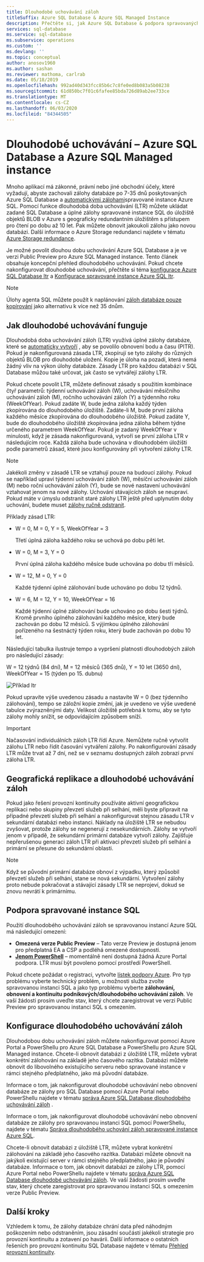 ```yaml
---
title: Dlouhodobé uchovávání záloh
titleSuffix: Azure SQL Database & Azure SQL Managed Instance
description: Přečtěte si, jak Azure SQL Database & podpora spravovaných instancí Azure SQL ukládání úplných záloh databáze po dobu až 10 let prostřednictvím dlouhodobých zásad uchovávání informací.
services: sql-database
ms.service: sql-database
ms.subservice: operations
ms.custom: ''
ms.devlang: ''
ms.topic: conceptual
author: anosov1960
ms.author: sashan
ms.reviewer: mathoma, carlrab
ms.date: 05/18/2019
ms.openlocfilehash: 992ad40d343fcc85b6c7c8fe0ed8b083a5b08238
ms.sourcegitcommit: 61d850bc7f01c6fafee85bda726d89ab2ee733ce
ms.translationtype: MT
ms.contentlocale: cs-CZ
ms.lasthandoff: 06/03/2020
ms.locfileid: "84344505"
---
```

# <a name="long-term-retention---azure-sql-database-and-azure-sql-managed-instance"></a>Dlouhodobé uchovávání – Azure SQL Database a Azure SQL Managed instance

Mnoho aplikací má zákonné, právní nebo jiné obchodní účely, které vyžadují, abyste zachovali zálohy databáze po 7-35 dnů poskytovaných Azure SQL Database a [automatickými zálohami](automated-backups-overview.md)spravované instance Azure SQL. Pomocí funkce dlouhodobá doba uchovávání (LTR) můžete ukládat zadané SQL Database a úplné zálohy spravované instance SQL do úložiště objektů BLOB v Azure s geograficky redundantním úložištěm s přístupem pro čtení po dobu až 10 let. Pak můžete obnovit jakoukoli zálohu jako novou databázi. Další informace o Azure Storage redundanci najdete v tématu [Azure Storage redundance](../../storage/common/storage-redundancy.md). 

Je možné povolit dlouhou dobu uchovávání Azure SQL Database a je ve verzi Public Preview pro Azure SQL Managed instance. Tento článek obsahuje koncepční přehled dlouhodobého uchovávání. Pokud chcete nakonfigurovat dlouhodobé uchovávání, přečtěte si téma [konfigurace Azure SQL Database ltr](long-term-backup-retention-configure.md) a [Konfigurace spravované instance Azure SQL ltr](../managed-instance/long-term-backup-retention-configure.md). 

> [!NOTE]
> Úlohy agenta SQL můžete použít k naplánování [záloh databáze pouze kopírování](https://docs.microsoft.com/sql/relational-databases/backup-restore/copy-only-backups-sql-server) jako alternativu k více než 35 dnům.


## <a name="how-long-term-retention-works"></a>Jak dlouhodobé uchovávání funguje
     
Dlouhodobá doba uchovávání záloh (LTR) využívá úplné zálohy databáze, které se [automaticky vytvoří](automated-backups-overview.md) , aby se povolilo obnovení bodu a času (PITR). Pokud je nakonfigurovaná zásada LTR, zkopírují se tyto zálohy do různých objektů BLOB pro dlouhodobé uložení. Kopie je úloha na pozadí, která nemá žádný vliv na výkon úlohy databáze. Zásady LTR pro každou databázi v SQL Database můžou také určovat, jak často se vytvářejí zálohy LTR.

Pokud chcete povolit LTR, můžete definovat zásady s použitím kombinace čtyř parametrů: týdenní uchovávání záloh (W), uchovávání měsíčního uchovávání záloh (M), ročního uchovávání záloh (Y) a týdenního roku (WeekOfYear). Pokud zadáte W, bude jedna záloha každý týden zkopírována do dlouhodobého úložiště. Zadáte-li M, bude první záloha každého měsíce zkopírována do dlouhodobého úložiště. Pokud zadáte Y, bude do dlouhodobého úložiště zkopírována jedna záloha během týdne určeného parametrem WeekOfYear. Pokud je zadaný WeekOfYear v minulosti, když je zásada nakonfigurovaná, vytvoří se první záloha LTR v následujícím roce. Každá záloha bude uchována v dlouhodobém úložišti podle parametrů zásad, které jsou konfigurovány při vytvoření zálohy LTR.

> [!NOTE]
> Jakékoli změny v zásadě LTR se vztahují pouze na budoucí zálohy. Pokud se například upraví týdenní uchovávání záloh (W), měsíční uchovávání záloh (M) nebo roční uchovávání záloh (Y), bude se nové nastavení uchovávání vztahovat jenom na nové zálohy. Uchování stávajících záloh se neupraví. Pokud máte v úmyslu odstranit staré zálohy LTR ještě před uplynutím doby uchování, budete muset [zálohy ručně odstranit](https://docs.microsoft.com/azure/sql-database/sql-database-long-term-backup-retention-configure#delete-ltr-backups).
> 

Příklady zásad LTR:

-  W = 0, M = 0, Y = 5, WeekOfYear = 3

   Třetí úplná záloha každého roku se uchová po dobu pěti let.
   
- W = 0, M = 3, Y = 0

   První úplná záloha každého měsíce bude uchována po dobu tří měsíců.

- W = 12, M = 0, Y = 0

   Každé týdenní úplné zálohování bude uchováno po dobu 12 týdnů.

- W = 6, M = 12, Y = 10, WeekOfYear = 16

   Každé týdenní úplné zálohování bude uchováno po dobu šesti týdnů. Kromě prvního úplného zálohování každého měsíce, který bude zachován po dobu 12 měsíců. S výjimkou úplného zálohování pořízeného na šestnáctý týden roku, který bude zachován po dobu 10 let. 

Následující tabulka ilustruje tempo a vypršení platnosti dlouhodobých záloh pro následující zásady:

W = 12 týdnů (84 dní), M = 12 měsíců (365 dnů), Y = 10 let (3650 dní), WeekOfYear = 15 (týden po 15. dubnu)

   ![Příklad ltr](./media/long-term-retention-overview/ltr-example.png)


Pokud upravíte výše uvedenou zásadu a nastavíte W = 0 (bez týdenního zálohování), tempo se záložní kopie změní, jak je uvedeno ve výše uvedené tabulce zvýrazněnými daty. Velikost úložiště potřebná k tomu, aby se tyto zálohy mohly snížit, se odpovídajícím způsobem sníží. 

> [!IMPORTANT]
> Načasování individuálních záloh LTR řídí Azure. Nemůžete ručně vytvořit zálohu LTR nebo řídit časování vytváření zálohy. Po nakonfigurování zásady LTR může trvat až 7 dní, než se v seznamu dostupných záloh zobrazí první záloha LTR.  


## <a name="geo-replication-and-long-term-backup-retention"></a>Geografická replikace a dlouhodobé uchovávání záloh

Pokud jako řešení provozní kontinuity používáte aktivní geografickou replikaci nebo skupiny převzetí služeb při selhání, měli byste připravit na případné převzetí služeb při selhání a nakonfigurovat stejnou zásadu LTR v sekundární databázi nebo instanci. Náklady na úložiště LTR se nebudou zvyšovat, protože zálohy se negenerují z nesekundárních. Zálohy se vytvoří jenom v případě, že sekundární primární databáze vytvoří zálohy. Zajišťuje nepřerušenou generaci záloh LTR při aktivaci převzetí služeb při selhání a primární se přesune do sekundární oblasti. 

> [!NOTE]
> Když se původní primární databáze obnoví z výpadku, který způsobil převzetí služeb při selhání, stane se nová sekundární. Vytvoření zálohy proto nebude pokračovat a stávající zásady LTR se neprojeví, dokud se znovu nevrátí k primárnímu. 

## <a name="sql-managed-instance-support"></a>Podpora spravované instance SQL

Použití dlouhodobého uchovávání záloh se spravovanou instancí Azure SQL má následující omezení:

- **Omezená verze Public Preview** – Tato verze Preview je dostupná jenom pro předplatná EA a CSP a podléhá omezené dostupnosti.  
- [**Jenom PowerShell**](../managed-instance/long-term-backup-retention-configure.md) – momentálně není dostupná žádná Azure Portal podpora. LTR musí být povoleno pomocí prostředí PowerShell. 

Pokud chcete požádat o registraci, vytvořte [lístek podpory Azure](https://azure.microsoft.com/support/create-ticket/). Pro typ problému vyberte technický problém, u možnosti služba zvolte spravovanou instanci SQL a jako typ problému vyberte **zálohování, obnovení a kontinuitu podnikových/dlouhodobého uchovávání záloh**. Ve vaší žádosti prosím uveďte stav, který chcete zaregistrovat ve verzi Public Preview pro spravovanou instanci SQL s omezením.

## <a name="configure-long-term-backup-retention"></a>Konfigurace dlouhodobého uchovávání záloh

Dlouhodobou dobu uchovávání záloh můžete nakonfigurovat pomocí Azure Portal a PowerShellu pro Azure SQL Database a PowerShellu pro Azure SQL Managed instance. Chcete-li obnovit databázi z úložiště LTR, můžete vybrat konkrétní zálohování na základě jeho časového razítka. Databázi můžete obnovit do libovolného existujícího serveru nebo spravované instance v rámci stejného předplatného, jako má původní databáze.

Informace o tom, jak nakonfigurovat dlouhodobé uchovávání nebo obnovení databáze ze zálohy pro SQL Database pomocí Azure Portal nebo PowerShellu najdete v tématu [správa Azure SQL Database dlouhodobého uchovávání záloh](long-term-backup-retention-configure.md) .

Informace o tom, jak nakonfigurovat dlouhodobé uchovávání nebo obnovení databáze ze zálohy pro spravovanou instanci SQL pomocí PowerShellu, najdete v tématu [Správa dlouhodobého uchování záloh spravované instance Azure SQL](../managed-instance/long-term-backup-retention-configure.md).

Chcete-li obnovit databázi z úložiště LTR, můžete vybrat konkrétní zálohování na základě jeho časového razítka. Databázi můžete obnovit na jakýkoli existující server v rámci stejného předplatného, jako je původní databáze. Informace o tom, jak obnovit databázi ze zálohy LTR, pomocí Azure Portal nebo PowerShellu najdete v tématu [správa Azure SQL Database dlouhodobé uchovávání záloh](long-term-backup-retention-configure.md). Ve vaší žádosti prosím uveďte stav, který chcete zaregistrovat pro spravovanou instanci SQL s omezením verze Public Preview.

## <a name="next-steps"></a>Další kroky

Vzhledem k tomu, že zálohy databáze chrání data před náhodným poškozením nebo odstraněním, jsou zásadní součástí jakékoli strategie pro provozní kontinuitu a zotavení po havárii. Další informace o ostatních řešeních pro provozní kontinuitu SQL Database najdete v tématu [Přehled provozní kontinuity](business-continuity-high-availability-disaster-recover-hadr-overview.md).
 